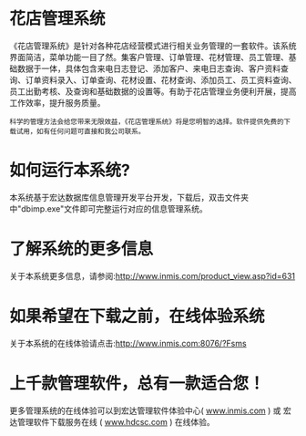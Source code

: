# 花店管理系统

《花店管理系统》是针对各种花店经营模式进行相关业务管理的一套软件。该系统界面简洁，菜单功能一目了然。集客户管理、订单管理、花材管理、员工管理、基础数据于一体，具体包含来电日志登记、添加客户、来电日志查询、客户资料查询、订单资料录入、订单查询、花材设置、花材查询、添加员工、员工资料查询、员工出勤考核、及查询和基础数据的设置等。有助于花店管理业务便利开展，提高工作效率，提升服务质量。

    科学的管理方法会给您带来无限效益，《花店管理系统》将是您明智的选择。软件提供免费的下载试用，如有任何问题可直接和我公司联系。
    
# 如何运行本系统?

本系统基于宏达数据库信息管理开发平台开发，下载后，双击文件夹中"dbimp.exe"文件即可完整运行对应的信息管理系统。

# 了解系统的更多信息

关于本系统更多信息，请参阅:http://www.inmis.com/product_view.asp?id=631

# 如果希望在下载之前，在线体验系统

关于本系统的在线体验请点击:http://www.inmis.com:8076/?Fsms

# 上千款管理软件，总有一款适合您！

更多管理系统的在线体验可以到宏达管理软件体验中心( www.inmis.com ) 或 宏达管理软件下载服务在线 ( www.hdcsc.com ) 在线体验。

